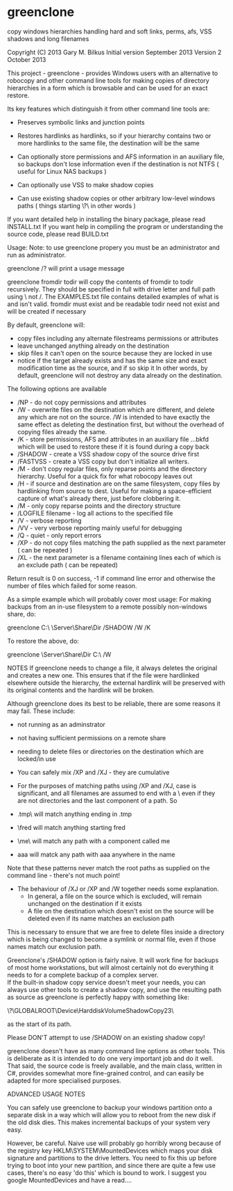 greenclone
==========

copy windows hierarchies handling hard and soft links, perms, afs, VSS shadows and long filenames

Copyright (C) 2013 Gary M. Bilkus
Initial version September 2013
Version 2 October 2013


This project - greenclone - provides Windows users with an alternative to robocopy and other command line tools for 
making copies of directory hierarchies in a form which is browsable and can be used for an exact restore.

Its key features which distinguish it from other command line tools are:

- Preserves symbolic links and junction points

- Restores hardlinks as hardlinks, so if your hierarchy contains two or more hardlinks to the same file, the destination will be the same

- Can optionally store permissions and AFS information in an auxiliary file, so backups don't lose information even if the
destination is not NTFS ( useful for Linux NAS backups )

- Can optionally use VSS to make shadow copies

- Can use existing shadow copies or other arbitrary low-level windows paths ( things starting \\?\ in other words )


If you want detailed help in installing the binary package, please read INSTALL.txt
If you want help in compiling the program or understanding the source code, please read BUILD.txt


Usage: 
Note: to use greenclone propery you must be an administrator and run as administrator.

greenclone /? 
     will print a usage message

greenclone fromdir todir
     will copy the contents of fromdir to todir recursively. They should be specified in full with drive letter and full path using \ not /. The EXAMPLES.txt file contains detailed examples of what is and isn't valid.
     fromdir must exist and be readable
     todir need not exist and will be created if necessary

By default, greenclone will:
   * copy files including any alternate filestreams permissions or attributes
   * leave unchanged anything already on the destination 
   * skip files it can't open on the source because they are locked in use
   * notice if the target already exists and has the same size and exact modification time as the source, and if so skip it
In other words, by default, greenclone will not destroy any data already on the destination.

The following options are available
   * /NP - do not copy permissions and attributes
   * /W - overwrite files on the destination which are different, and delete any which are not on the source. /W is intended to have exactly the same effect as deleting the destination first, but without the overhead of copying files already the same.
   * /K - store permissions, AFS and attributes in an auxiliary file ...bkfd which will be used to restore these if it is found during a copy back
   * /SHADOW - create a VSS shadow copy of the source drive first
   * /FASTVSS - create a VSS copy but don't initialize all writers.
   * /M - don't copy regular files, only reparse points  and the directory hierarchy. Useful for a quick fix for what robocopy leaves out
   * /H - if source and destination are on the same filesystem, copy files by hardlinking from source to dest. Useful for making a space-efficient capture of what's already there, just before clobbering it.
   * /M - only copy reparse points and the directory structure
   * /LOGFILE filename - log all actions to the specified file
   * /V - verbose reporting
   * /VV - very verbose reporting mainly useful for debugging
   * /Q - quiet - only report errors
   * /XP - do not copy files matching the path supplied as the next parameter ( can be repeated ) 
   * /XL - the next parameter is a filename containing lines each of which is an exclude path ( can be repeated)
   
Return result is 0 on success, -1 if command line error and otherwise the number of files which failed 
for some reason.

As a simple example which will probably cover most usage:
For making backups from an in-use filesystem to a remote possibly non-windows share, do:

greenclone  C:\ \\Server\Share\Dir /SHADOW /W /K

To restore the above, do:

greenclone \\Server\Share\Dir C:\ /W



NOTES
If greenclone needs to change a file, it always deletes the original and creates a new one. 
This ensures that if the file were hardlinked elsewhere outside the hierarchy, 
the external hardlink will be preserved with its original contents and the  hardlink will be broken.

Although greenclone does its best to be reliable, there are some reasons it may fail. These include:
* not running as an adminstrator
* not having sufficient permissions on a remote share
* needing to delete files or directories on the destination which are locked/in use

* You can safely mix /XP and /XJ - they are cumulative
* For the purposes of matching paths using /XP and /XJ, case is significant, and all filenames are assumed 
to end with a \ even if they are not directories and the last component of a path. So
 * .tmp\ will match anything ending in .tmp
 * \fred will match anything starting fred
 * \me\ will match any path with a component called me
 * aaa will matck any path with aaa anywhere in the name
 
Note that these patterns never match the root paths as supplied on the command line - there's not much point!


* The behaviour of /XJ or /XP and /W together needs some explanation.
   * In general, a file on the source which is excluded, will remain unchanged on the destination if it exists
   * A file on the destination which doesn't exist on the source will be deleted even if its name matches an exclusion path

This is necessary to ensure that we are free to delete files inside a directory which 
is being changed to become a symlink or normal file, even if those names match our exclusion path.


Greenclone's /SHADOW option is fairly naive. It will work fine for backups of most home workstations, 
but will almost certainly not do everything it needs to for a complete backup of a complex server.  
If the built-in shadow copy service doesn't meet your needs, 
you can always use other tools to create a shadow copy, and use the resulting path as source 
as greenclone is perfectly happy with something like:

 \\\?\GLOBALROOT\Device\HarddiskVolumeShadowCopy23\

 as the start of its path.

Please DON'T attempt to use /SHADOW on an existing shadow copy! 

greenclone doesn't have as many command line options as other tools. 
This is deliberate as it is intended to do one very important job and do it well. 
That said, the source code is freely available, and the main class, written in C#, 
provides somewhat more fine-grained control, and can easily be adapted for more specialised purposes.

ADVANCED USAGE NOTES

You can safely use greenclone to backup your windows partition onto a separate disk in a way which will 
allow you to reboot from the new disk if the old disk dies. This makes incremental backups of your 
system very easy.

However, be careful. Naive use will probably go horribly wrong because of the registry key
HKLM\SYSTEM\MountedDevices which maps your disk signature and partitions to the drive letters.
You need to fix this up before trying to boot into your new partition, and since there are quite a few use
cases, there's no easy 'do this' which is bound to work. 
I suggest you google MountedDevices and have a read....


